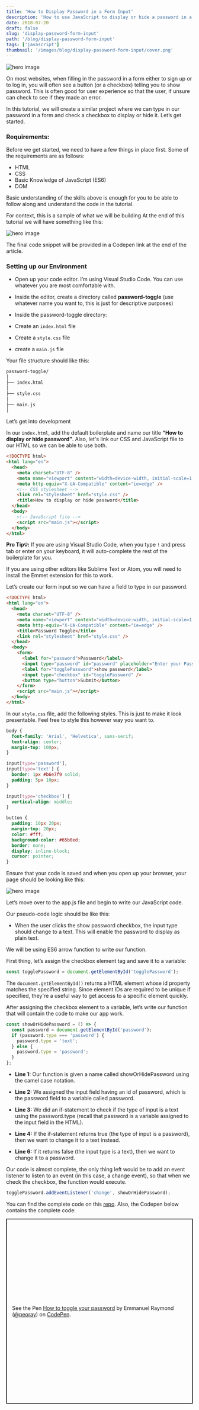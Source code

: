 ```yaml
---
title: 'How to Display Password in a Form Input'
description: 'How to use JavaScript to display or hide a password in a form.'
date: 2018-07-20
draft: false
slug: 'display-password-form-input'
path: '/blog/display-password-form-input'
tags: ['javascript']
thumbnail: '/images/blog/display-password-form-input/cover.png'
---
```


![hero image](/images/blog/display-password-form-input/preview.jpg)

On most websites, when filling in the password in a form either to sign up or to log in, you will often see a button (or a checkbox) telling you to show password. This is often good for user experience so that the user, if unsure can check to see if they made an error.

In this tutorial, we will create a similar project where we can type in our password in a form and check a checkbox to display or hide it. Let’s get started.

### Requirements:

Before we get started, we need to have a few things in place first. Some of the requirements are as follows:

- HTML
- CSS
- Basic Knowledge of JavaScript (ES6)
- DOM

Basic understanding of the skills above is enough for you to be able to follow along and understand the code in the tutorial.

For context, this is a sample of what we will be building At the end of this tutorial we will have something like this:

![hero image](/images/blog/display-password-form-input/preview2.gif)

The final code snippet will be provided in a Codepen link at the end of the article.

### Setting up our Environment

- Open up your code editor. I’m using Visual Studio Code. You can use whatever you are most comfortable with.

- Inside the editor, create a directory called **password-toggle** (use whatever name you want to, this is just for descriptive purposes)

- Inside the password-toggle directory:

- Create an `index.html` file

- Create a `style.css` file

- create a `main.js` file

Your file structure should like this:

```bash
password-toggle/
│
├── index.html
│
├── style.css
│
├── main.js
│

```

Let’s get into development

In our `index.html`, add the default boilerplate and name our title **“How to display or hide password”**. Also, let's link our CSS and JavaScript file to our HTML so we can be able to use both.

<!-- <div class="filename">index.html</div> -->

```html
<!DOCTYPE html>
<html lang="en">
  <head>
    <meta charset="UTF-8" />
    <meta name="viewport" content="width=device-width, initial-scale=1.0" />
    <meta http-equiv="X-UA-Compatible" content="ie=edge" />
    <!-- CSS stylesheet -->
    <link rel="stylesheet" href="style.css" />
    <title>How to display or hide password</title>
  </head>
  <body>
    <!-- JavaScript file -->
    <script src="main.js"></script>
  </body>
</html>
```

**Pro Tip💡:** If you are using Visual Studio Code, when you type `!` and press tab or enter on your keyboard, it will auto-complete the rest of the boilerplate for you.

If you are using other editors like Sublime Text or Atom, you will need to install the Emmet extension for this to work.

Let’s create our form input so we can have a field to type in our password.

```html
<!DOCTYPE html>
<html lang="en">
  <head>
    <meta charset="UTF-8" />
    <meta name="viewport" content="width=device-width, initial-scale=1.0" />
    <meta http-equiv="X-UA-Compatible" content="ie=edge" />
    <title>Password Toggle</title>
    <link rel="stylesheet" href="style.css" />
  </head>
  <body>
    <form>
      <label for="password">Password</label>
      <input type="password" id="password" placeholder="Enter your Password" />
      <label for="togglePassword">show password</label>
      <input type="checkbox" id="togglePassword" />
      <button type="button">Submit</button>
    </form>
    <script src="main.js"></script>
  </body>
</html>
```

In our `style.css` file, add the following styles. This is just to make it look presentable. Feel free to style this however way you want to.

```css
body {
  font-family: 'Arial', 'Helvetica', sans-serif;
  text-align: center;
  margin-top: 100px;
}

input[type='password'],
input[type='text'] {
  border: 1px #b6e7f9 solid;
  padding: 5px 10px;
}

input[type='checkbox'] {
  vertical-align: middle;
}

button {
  padding: 10px 20px;
  margin-top: 20px;
  color: #fff;
  background-color: #65b0ed;
  border: none;
  display: inline-block;
  cursor: pointer;
}
```

Ensure that your code is saved and when you open up your browser, your page should be looking like this:

![hero image](/images/blog/display-password-form-input/preview3.png)

Let’s move over to the app.js file and begin to write our JavaScript code.

Our pseudo-code logic should be like this:

- When the user clicks the show password checkbox, the input type should change to a text. This will enable the password to display as plain text.

We will be using ES6 arrow function to write our function.

First thing, let’s assign the checkbox element tag and save it to a variable:

```js
const togglePassword = document.getElementById('togglePassword');
```

The `document.getElementById()` returns a HTML element whose id property matches the specified string. Since element IDs are required to be unique if specified, they're a useful way to get access to a specific element quickly.

After assigning the checkbox element to a variable, let’s write our function that will contain the code to make our app work.

```javascript {numberLines: true}
const showOrHidePassword = () => {
  const password = document.getElementById('password');
  if (password.type === 'password') {
    password.type = 'text';
  } else {
    password.type = 'password';
  }
};
```

- **Line 1:** Our function is given a name called showOrHidePassword using the camel case notation.

- **Line 2:** We assigned the input field having an id of password, which is the password field to a variable called password.

- **Line 3:** We did an if-statement to check if the type of input is a text using the password.type (recall that password is a variable assigned to the input field in the HTML).

- **Line 4:** If the if-statement returns true (the type of input is a password), then we want to change it to a text instead.

- **Line 6:** If it returns false (the input type is a text), then we want to change it to a password.

Our code is almost complete, the only thing left would be to add an event listener to listen to an event (in this case, a change event), so that when we check the checkbox, the function would execute.

```js
togglePassword.addEventListener('change', showOrHidePassword);
```

You can find the complete code on this [repo](https://github.com/peoray/toggle-form-password). Also, the Codepen below contains the complete code:

<p class="codepen" data-height="500" data-default-tab="html,result" data-slug-hash="qyBVmJ" data-user="peoray" style="height: 500px; box-sizing: border-box; display: flex; align-items: center; justify-content: center; border: 2px solid; margin: 1em 0; padding: 1em;">
  <span>See the Pen <a href="https://codepen.io/peoray/pen/qyBVmJ">
  How to toggle your password</a> by Emmanuel Raymond (<a href="https://codepen.io/peoray">@peoray</a>)
  on <a href="https://codepen.io">CodePen</a>.</span>
</p>
<script async src="https://cpwebassets.codepen.io/assets/embed/ei.js"></script>

